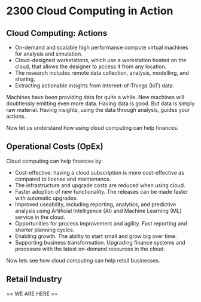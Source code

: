 # 2300 Cloud Computing in Action

## Cloud Computing: Actions

- On-demand and scalable high performance compute virtual machines for analysis and simulation.
- Cloud-designed workstations, which use a workstation hosted on the cloud, that allows the designer to access it from any location.
- The research includes remote data collection, analysis, modelling, and sharing.
- Extracting actionable insights from Internet-of-Things (IoT) data.

Machines have been providing data for quite a while. New machines will doubtlessly emitting even more data. Having data is good. But data is simply raw material. Having insights, using the data through analysis, guides your actions.  

Now let us understand how using cloud computing can help finances.

## Operational Costs (OpEx)

Cloud computing can help finances by:

- Cost-effective: having a cloud subscription is more cost-effective as compared to license and maintenance.
- The infrastructure and upgrade costs are reduced when using cloud.
- Faster adoption of new functionality. The releases can be made faster with automatic upgrades. 
- Improved useability, including reporting, analytics, and predictive analysis using Artificial Intelligence (AI) and Machine Learning (ML) service in the cloud.
-  Opportunities for process improvement and agility. Fast reporting and shorter planning cycles.
-  Enabling growth. The ability to start small and grow big over time.
-  Supporting business transformation. Upgrading finance systems and processes with the latest on-demand resources in the cloud.

Now lets see how cloud computing can help retail businesses.

## Retail Industry



== WE ARE HERE ==
